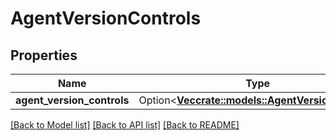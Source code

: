 # AgentVersionControls

## Properties

Name | Type | Description | Notes
------------ | ------------- | ------------- | -------------
**agent_version_controls** | Option<[**Vec<crate::models::AgentVersionControl>**](agentVersionControl.md)> |  | [optional]

[[Back to Model list]](../README.md#documentation-for-models) [[Back to API list]](../README.md#documentation-for-api-endpoints) [[Back to README]](../README.md)


